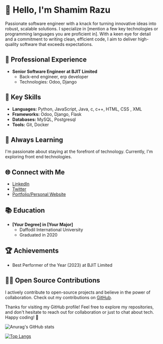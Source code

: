 # 👋 Hello, I'm Shamim Razu

Passionate software engineer with a knack for turning innovative ideas into robust, scalable solutions. I specialize in [mention a few key technologies or programming languages you are proficient in]. With a keen eye for detail and a commitment to writing clean, efficient code, I aim to deliver high-quality software that exceeds expectations.

## 💼 Professional Experience

- **Senior Software Engineer at BJIT Limited**
  - Back-end engineer, erp developer
  - Technologies: Odoo, Django


## 🚀 Key Skills

- **Languages:** Python, JavaScript, Java, c, c++, HTML, CSS , XML
- **Frameworks:** Odoo, Django, Flask
- **Databases:**  MySQL, Postgresql
- **Tools:** Git, Docker

## 🌱 Always Learning

I'm passionate about staying at the forefront of technology. Currently, I'm exploring front end technologies.

## 🌐 Connect with Me

- [LinkedIn](https://www.linkedin.com/in/yourlinkedin)
- [Twitter](https://twitter.com/yourtwitter)
- [Portfolio/Personal Website](https://www.yourwebsite.com)

## 📚 Education

- **[Your Degree] in [Your Major]**
  - Daffodil International University
  - Graduated in 2020

## 🏆 Achievements

- Best Performer of the Year (2023) at BJIT Limited

## 👨‍💻 Open Source Contributions

I actively contribute to open-source projects and believe in the power of collaboration. Check out my contributions on [GitHub](https://github.com/yourusername).

Thanks for visiting my GitHub profile! Feel free to explore my repositories, and don't hesitate to reach out for collaboration or just to chat about tech. Happy coding! 🚀




![Anurag's GitHub stats](https://github-readme-stats.vercel.app/api?username=shamim-hossen-razu&show_icons=true&theme=transparent)

[![Top Langs](https://github-readme-stats.vercel.app/api/top-langs/?username=anuraghazra&layout=donut)](https://github.com/anuraghazra/github-readme-stats) 

